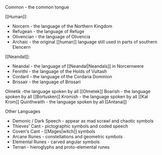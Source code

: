 Common - the common tongue

[[Human]]:
- Norcern - the language of the Northern Kingdom
- Refugean - the language of Refuge
- Olivencian - the language of Olivencia
- Archaic - the original [[human]] language still used in parts of southern Elencern

[[Neandal]]:
- Neandal - the language of [[Neandal|Neandals]] in Norcernwere
- Fenrithi - the language of the Holds of Vultash
- Cordaril - the language of the Cordaria Dominion
- Brissair - the language of Brissari

Olmetik  -the language spoken by all [[Olmetek]]
Boarish - the language spoken by all [[Bortusken]]
Kromish - the language spoken by all [[Kal Krom]]
Quinthwaith - the language spoken by all [[Antanai]]

Other Languages
- Demonic / Dark Speech - appear as mad scrawl and chaotic symbols
- Thieves' Cant - pictographic symbols and coded speech
- Coven's Cant - [[Mages|witch]] symbols
- Arcane Runes - constellations and geometric symbols
- Elemental Runes - carved angular symbols
- Terran - hieroglyphs and proto-elemental runes